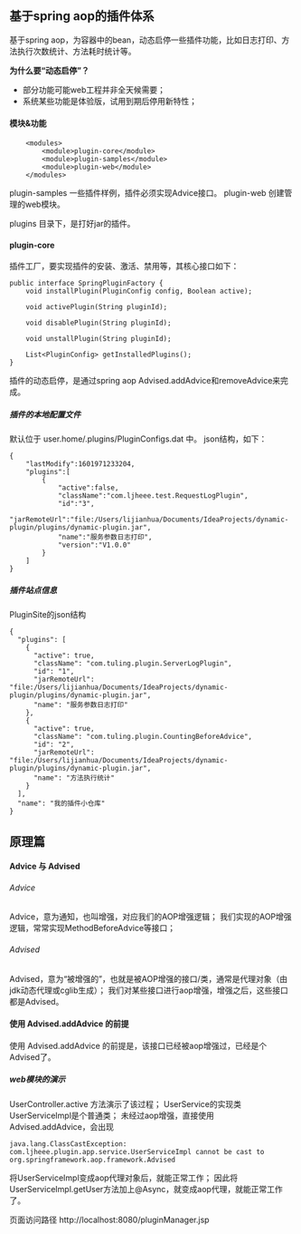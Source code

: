 ## 基于spring aop的插件体系
基于spring aop，为容器中的bean，动态启停一些插件功能，比如日志打印、方法执行次数统计、方法耗时统计等。

**为什么要“动态启停”？**
- 部分功能可能web工程并非全天候需要；
- 系统某些功能是体验版，试用到期后停用新特性；

#### 模块&功能
````
    <modules>
        <module>plugin-core</module>
        <module>plugin-samples</module>
        <module>plugin-web</module>
    </modules>
````
plugin-samples 一些插件样例，插件必须实现Advice接口。
plugin-web 创建管理的web模块。

plugins 目录下，是打好jar的插件。


#### plugin-core
插件工厂，要实现插件的安装、激活、禁用等，其核心接口如下：
```
public interface SpringPluginFactory {
    void installPlugin(PluginConfig config, Boolean active);

    void activePlugin(String pluginId);

    void disablePlugin(String pluginId);

    void unstallPlugin(String pluginId);

    List<PluginConfig> getInstalledPlugins();
}
```
插件的动态启停，是通过spring aop Advised.addAdvice和removeAdvice来完成。

##### 插件的本地配置文件
默认位于 user.home/.plugins/PluginConfigs.dat 中。
json结构，如下：
```
{
	"lastModify":1601971233204,
	"plugins":[
		{
			"active":false,
			"className":"com.ljheee.test.RequestLogPlugin",
			"id":"3",
			"jаrRеmоtеUrl":"file:/Users/lijianhua/Documents/IdeaProjects/dynamic-plugin/plugins/dynamic-plugin.jar",
			"name":"服务参数日志打印",
			"version":"V1.0.0"
		}
	]
}
```

##### 插件站点信息
PluginSite的json结构
```
{
  "plugins": [
    {
      "active": true,
      "className": "com.tuling.plugin.ServerLogPlugin",
      "id": "1",
      "jarRemoteUrl": "file:/Users/lijianhua/Documents/IdeaProjects/dynamic-plugin/plugins/dynamic-plugin.jar",
      "name": "服务参数日志打印"
    },
    {
      "active": true,
      "className": "com.tuling.plugin.CountingBeforeAdvice",
      "id": "2",
      "jarRemoteUrl": "file:/Users/lijianhua/Documents/IdeaProjects/dynamic-plugin/plugins/dynamic-plugin.jar",
      "name": "方法执行统计"
    }
  ],
  "name": "我的插件小仓库"
}
```

## 原理篇
#### Advice 与 Advised
###### Advice
Advice，意为通知，也叫增强，对应我们的AOP增强逻辑；
我们实现的AOP增强逻辑，常常实现MethodBeforeAdvice等接口；

###### Advised
Advised，意为“被增强的”，也就是被AOP增强的接口/类，通常是代理对象（由jdk动态代理或cglib生成）；
我们对某些接口进行aop增强，增强之后，这些接口都是Advised。


#### 使用 Advised.addAdvice 的前提
使用 Advised.addAdvice 的前提是，该接口已经被aop增强过，已经是个Advised了。

##### web模块的演示
UserController.active 方法演示了该过程；
UserService的实现类UserServiceImpl是个普通类；
未经过aop增强，直接使用Advised.addAdvice，会出现
```
java.lang.ClassCastException: com.ljheee.plugin.app.service.UserServiceImpl cannot be cast to org.springframework.aop.framework.Advised
```
将UserServiceImpl变成aop代理对象后，就能正常工作；
因此将UserServiceImpl.getUser方法加上@Async，就变成aop代理，就能正常工作了。


页面访问路径
http://localhost:8080/pluginManager.jsp
